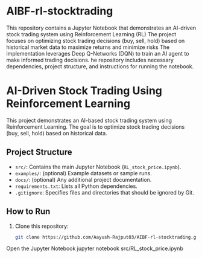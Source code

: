 # AIBF-rl-stocktrading
This repository contains a Jupyter Notebook that demonstrates an AI-driven stock trading system using Reinforcement Learning (RL)
The project focuses on optimizing stock trading decisions (buy, sell, hold) based on historical market data to maximize returns and minimize risks
The implementation leverages Deep Q-Networks (DQN) to train an AI agent to make informed trading decisions.
he repository includes necessary dependencies, project structure, and instructions for running the notebook.



# AI-Driven Stock Trading Using Reinforcement Learning

This project demonstrates an AI-based stock trading system using Reinforcement Learning. The goal is to optimize stock trading decisions (buy, sell, hold) based on historical data.

## Project Structure

- `src/`: Contains the main Jupyter Notebook (`RL_stock_price.ipynb`).
- `examples/`: (optional) Example datasets or sample runs.
- `docs/`: (optional) Any additional project documentation.
- `requirements.txt`: Lists all Python dependencies.
- `.gitignore`: Specifies files and directories that should be ignored by Git.

## How to Run

1. Clone this repository:
   ```bash
   git clone https://github.com/Aayush-Rajput03/AIBF-rl-stocktrading.git


Open the Jupyter Notebook
jupyter notebook src/RL_stock_price.ipynb


